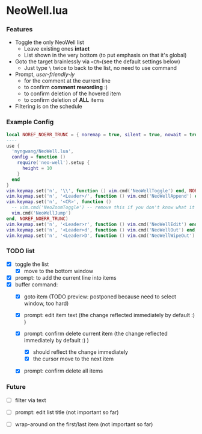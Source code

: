 NeoWell.lua
===

### Features

- Toggle the only NeoWell list
  - Leave existing ones **intact**
  - List shown in the very bottom (to put emphasis on that it's global)
- Goto the target brainlessly via `<CR>`(see the default settings below)
  - Just type `\` twice to back to the list, no need to use command
- Prompt, _user-friendly-ly_
  - for the comment at the current line
  - to confirm **comment rewording** :)
  - to confirm deletion of the hovered item
  - to confirm deletion of **ALL** items
- Filtering is on the schedule


### Example Config



```lua
local NOREF_NOERR_TRUNC = { noremap = true, silent = true, nowait = true }
----
use {
  'nyngwang/NeoWell.lua',
  config = function ()
    require('neo-well').setup {
      height = 10
    }
  end
}
vim.keymap.set('n', '\\', function () vim.cmd('NeoWellToggle') end, NOREF_NOERR_TRUNC)
vim.keymap.set('n', '<Leader>/', function () vim.cmd('NeoWellAppend') end, NOREF_NOERR_TRUNC)
vim.keymap.set('n', '<CR>', function ()
  -- vim.cmd('NeoZoomToggle') -- remove this if you don't know what it is
  vim.cmd('NeoWellJump')
end, NOREF_NOERR_TRUNC)
vim.keymap.set('n', '<Leader>r', function () vim.cmd('NeoWellEdit') end, NOREF_NOERR_TRUNC)
vim.keymap.set('n', '<Leader>d', function () vim.cmd('NeoWellOut') end, NOREF_NOERR_TRUNC)
vim.keymap.set('n', '<Leader>D', function () vim.cmd('NeoWellWipeOut') end, NOREF_NOERR_TRUNC)
```

### TODO list

- [x] toggle the list
  - [x] move to the bottom window
- [x] prompt: to add the current line into items
- [x] buffer command:
  - [x] goto item (TODO preview: postponed because need to select window, too hard)
  - [x] prompt: edit item text (the change reflected immediately by default :) )
  - [x] prompt: confirm delete current item (the change reflected immediately by default :) )
    - [x] should reflect the change immediately
    - [x] the cursor move to the next item
  - [x] prompt: confirm delete all items


### Future

- [ ] filter via text
- [ ] prompt: edit list title (not important so far)
- [ ] wrap-around on the first/last item (not important so far)

